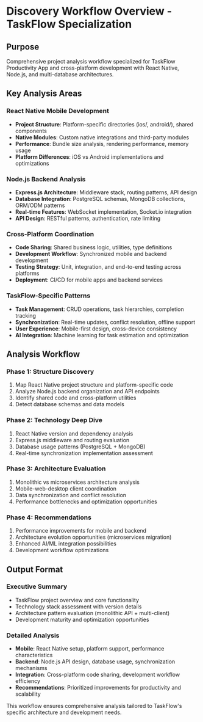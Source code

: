 # Discovery Workflow Overview - TaskFlow Specialization

## Purpose
Comprehensive project analysis workflow specialized for TaskFlow Productivity App and cross-platform development with React Native, Node.js, and multi-database architectures.

## Key Analysis Areas

### React Native Mobile Development
- **Project Structure**: Platform-specific directories (ios/, android/), shared components
- **Native Modules**: Custom native integrations and third-party modules
- **Performance**: Bundle size analysis, rendering performance, memory usage
- **Platform Differences**: iOS vs Android implementations and optimizations

### Node.js Backend Analysis
- **Express.js Architecture**: Middleware stack, routing patterns, API design
- **Database Integration**: PostgreSQL schemas, MongoDB collections, ORM/ODM patterns
- **Real-time Features**: WebSocket implementation, Socket.io integration
- **API Design**: RESTful patterns, authentication, rate limiting

### Cross-Platform Coordination
- **Code Sharing**: Shared business logic, utilities, type definitions
- **Development Workflow**: Synchronized mobile and backend development
- **Testing Strategy**: Unit, integration, and end-to-end testing across platforms
- **Deployment**: CI/CD for mobile apps and backend services

### TaskFlow-Specific Patterns
- **Task Management**: CRUD operations, task hierarchies, completion tracking
- **Synchronization**: Real-time updates, conflict resolution, offline support
- **User Experience**: Mobile-first design, cross-device consistency
- **AI Integration**: Machine learning for task estimation and optimization

## Analysis Workflow

### Phase 1: Structure Discovery
1. Map React Native project structure and platform-specific code
2. Analyze Node.js backend organization and API endpoints
3. Identify shared code and cross-platform utilities
4. Detect database schemas and data models

### Phase 2: Technology Deep Dive
1. React Native version and dependency analysis
2. Express.js middleware and routing evaluation
3. Database usage patterns (PostgreSQL + MongoDB)
4. Real-time synchronization implementation assessment

### Phase 3: Architecture Evaluation
1. Monolithic vs microservices architecture analysis
2. Mobile-web-desktop client coordination
3. Data synchronization and conflict resolution
4. Performance bottlenecks and optimization opportunities

### Phase 4: Recommendations
1. Performance improvements for mobile and backend
2. Architecture evolution opportunities (microservices migration)
3. Enhanced AI/ML integration possibilities
4. Development workflow optimizations

## Output Format

### Executive Summary
- TaskFlow project overview and core functionality
- Technology stack assessment with version details
- Architecture pattern evaluation (monolithic API + multi-client)
- Development maturity and optimization opportunities

### Detailed Analysis
- **Mobile**: React Native setup, platform support, performance characteristics
- **Backend**: Node.js API design, database usage, synchronization mechanisms
- **Integration**: Cross-platform code sharing, development workflow efficiency
- **Recommendations**: Prioritized improvements for productivity and scalability

This workflow ensures comprehensive analysis tailored to TaskFlow's specific architecture and development needs.